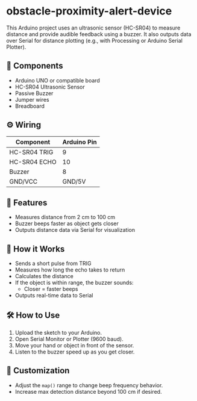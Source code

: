 # obstacle-proximity-alert-device

This Arduino project uses an ultrasonic sensor (HC-SR04) to measure distance and provide audible feedback using a buzzer. It also outputs data over Serial for distance plotting (e.g., with Processing or Arduino Serial Plotter).

## 🧰 Components

- Arduino UNO or compatible board
- HC-SR04 Ultrasonic Sensor
- Passive Buzzer
- Jumper wires
- Breadboard

## ⚙️ Wiring

| Component     | Arduino Pin |
|--------------|--------------|
| HC-SR04 TRIG | 9            |
| HC-SR04 ECHO | 10           |
| Buzzer       | 8            |
| GND/VCC      | GND/5V       |

## 🚀 Features

- Measures distance from 2 cm to 100 cm
- Buzzer beeps faster as object gets closer
- Outputs distance data via Serial for visualization

## 🧠 How it Works

- Sends a short pulse from TRIG
- Measures how long the echo takes to return
- Calculates the distance
- If the object is within range, the buzzer sounds:
  - Closer = faster beeps
- Outputs real-time data to Serial

## 🛠️ How to Use

1. Upload the sketch to your Arduino.
2. Open Serial Monitor or Plotter (9600 baud).
3. Move your hand or object in front of the sensor.
4. Listen to the buzzer speed up as you get closer.

## 🔧 Customization

- Adjust the `map()` range to change beep frequency behavior.
- Increase max detection distance beyond 100 cm if desired.
